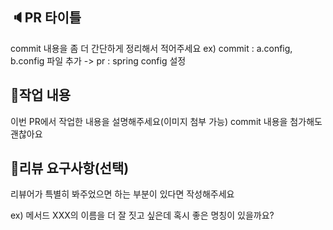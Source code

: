 ## :speaker:PR 타이틀

commit 내용을 좀 더 간단하게 정리해서 적어주세요
ex) commit : a.config, b.config 파일 추가 -> pr : spring config 설정

## 📝작업 내용

이번 PR에서 작업한 내용을 설명해주세요(이미지 첨부 가능)
commit 내용을 첨가해도 괜찮아요

## 💬리뷰 요구사항(선택)

리뷰어가 특별히 봐주었으면 하는 부분이 있다면 작성해주세요

ex) 메서드 XXX의 이름을 더 잘 짓고 싶은데 혹시 좋은 명칭이 있을까요?
